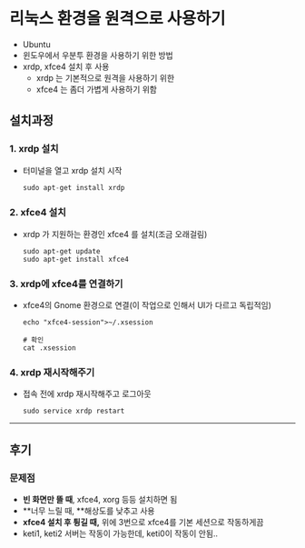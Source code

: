 # 리눅스 환경을 원격으로 사용하기

- Ubuntu 
- 윈도우에서 우분투 환경을 사용하기 위한 방법
- xrdp, xfce4 설치 후 사용
  - xrdp 는 기본적으로 원격을 사용하기 위한
  - xfce4 는 좀더 가볍게 사용하기 위함



## 설치과정



### 1. xrdp 설치

- 터미널을 열고 xrdp 설치 시작

  ```c
  sudo apt-get install xrdp
  ```



### 2. xfce4 설치

- xrdp 가 지원하는 환경인 xfce4 를 설치(조금 오래걸림)

  ```
  sudo apt-get update
  sudo apt-get install xfce4
  ```



### 3. xrdp에 xfce4를 연결하기

- xfce4의 Gnome 환경으로 연결(이 작업으로 인해서 UI가 다르고 독립적임)

  ```
  echo "xfce4-session">~/.xsession
  
  # 확인
  cat .xsession
  ```



### 4. xrdp 재시작해주기

- 접속 전에 xrdp 재시작해주고 로그아웃

  ```
  sudo service xrdp restart
  ```





---



## 후기



### 문제점

- **빈 화면만 뜰 때**, xfce4, xorg 등등 설치하면 됨
- **너무 느릴 때, **해상도를 낮추고 사용
- **xfce4 설치 후 튕길 때,** 위에 3번으로 xfce4를 기본 세션으로 작동하게끔
- keti1, keti2 서버는 작동이 가능한데, keti0이 작동이 안됨..
